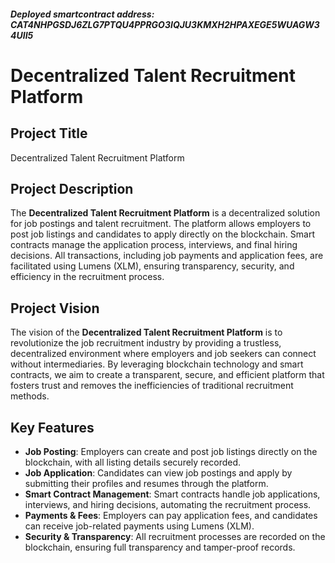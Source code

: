 ##### Deployed smartcontract address: CAT4NHPGSDJ6ZLG7PTQU4PPRGO3IQJU3KMXH2HPAXEGE5WUAGW34UII5

# Decentralized Talent Recruitment Platform

## Project Title
Decentralized Talent Recruitment Platform

## Project Description
The **Decentralized Talent Recruitment Platform** is a decentralized solution for job postings and talent recruitment. The platform allows employers to post job listings and candidates to apply directly on the blockchain. Smart contracts manage the application process, interviews, and final hiring decisions. All transactions, including job payments and application fees, are facilitated using Lumens (XLM), ensuring transparency, security, and efficiency in the recruitment process.

## Project Vision
The vision of the **Decentralized Talent Recruitment Platform** is to revolutionize the job recruitment industry by providing a trustless, decentralized environment where employers and job seekers can connect without intermediaries. By leveraging blockchain technology and smart contracts, we aim to create a transparent, secure, and efficient platform that fosters trust and removes the inefficiencies of traditional recruitment methods.

## Key Features
- **Job Posting**: Employers can create and post job listings directly on the blockchain, with all listing details securely recorded.
- **Job Application**: Candidates can view job postings and apply by submitting their profiles and resumes through the platform.
- **Smart Contract Management**: Smart contracts handle job applications, interviews, and hiring decisions, automating the recruitment process.
- **Payments & Fees**: Employers can pay application fees, and candidates can receive job-related payments using Lumens (XLM).
- **Security & Transparency**: All recruitment processes are recorded on the blockchain, ensuring full transparency and tamper-proof records.
